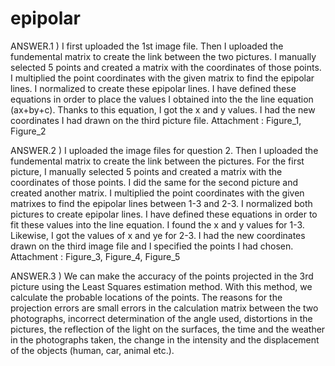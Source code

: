# epipolar

ANSWER.1 )
I first uploaded the 1st image file. Then I uploaded the fundemental matrix to create the link between the two pictures. I manually selected 5 points and created a matrix with the coordinates of those points. I multiplied the point coordinates with the given matrix to find the epipolar lines. I normalized to create these epipolar lines. I have defined these equations in order to place the values I obtained into the the line equation (ax+by+c). Thanks to this equation, I got the x and y values. I had the new coordinates I had drawn on the third picture file.
Attachment : Figure_1, Figure_2

ANSWER.2 )
I uploaded the image files for question 2.  Then I uploaded the fundemental matrix to create the link between the pictures. For the first picture, I manually selected 5 points and created a matrix with the coordinates of those points. I did the same for the second picture and created another matrix. I multiplied the point coordinates with the given matrixes to find the epipolar lines between 1-3 and 2-3. I normalized both pictures to create epipolar lines. I have defined these equations in order to fit these values into the line equation. I found the x and y values for 1-3. Likewise, I got the values of x and ye for 2-3. I had the new coordinates drawn on the third image file and I specified the points I had chosen.
Attachment : Figure_3, Figure_4, Figure_5

ANSWER.3 )
We can make the accuracy of the points projected in the 3rd picture using the Least Squares estimation method. With this method, we calculate the probable locations of the points. The reasons for the projection errors are small errors in the calculation matrix between the two photographs, incorrect determination of the angle used, distortions in the pictures, the reflection of the light on the surfaces, the time and the weather in the photographs taken, the change in the intensity and the displacement of the objects (human, car, animal etc.).

